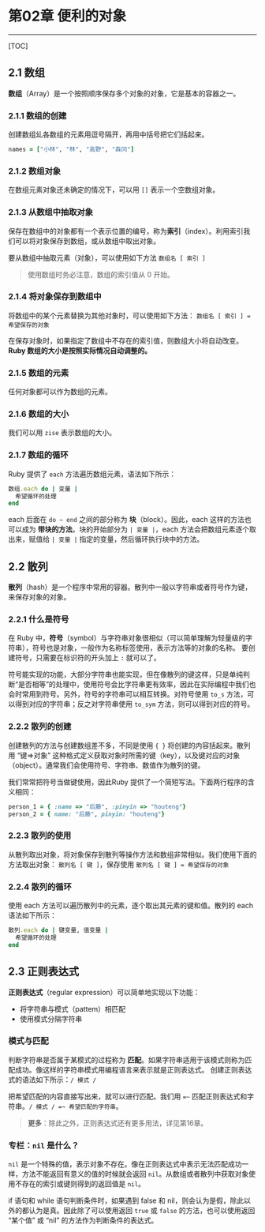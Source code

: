 ﻿# 第02章 便利的对象
---

[TOC]

## 2.1 数组
**数组**（Array）是一个按照顺序保存多个对象的对象，它是基本的容器之一。

### 2.1.1 数组的创建
创建数组乣各数组的元素用逗号隔开，再用中括号把它们括起来。
```ruby
names = ["小林", "林", "高野", "森冈"]
```

### 2.1.2 数组对象
在数组元素对象还未确定的情况下，可以用 `[]` 表示一个空数组对象。

### 2.1.3 从数组中抽取对象
保存在数组中的对象都有一个表示位置的编号，称为**索引**（index）。利用索引我们可以将对象保存到数组，或从数组中取出对象。

要从数组中抽取元素（对象），可以使用如下方法 `数组名 [ 索引 ]`

> 使用数组时务必注意，数组的索引值从 0 开始。

### 2.1.4 将对象保存到数组中
将数组中的某个元素替换为其他对象时，可以使用如下方法： `数组名 [ 索引 ] = 希望保存的对象`

在保存对象时，如果指定了数组中不存在的索引值，则数组大小将自动改变。**Ruby 数组的大小是按照实际情况自动调整的。**

### 2.1.5 数组的元素
任何对象都可以作为数组的元素。

### 2.1.6 数组的大小
我们可以用 `zise` 表示数组的大小。

### 2.1.7 数组的循环
Ruby 提供了 `each` 方法遍历数组元素，语法如下所示：
```ruby
数组.each do | 变量 |
  希望循环的处理
end
```

each 后面在 `do ~ end` 之间的部分称为 **块**（block）。因此，each 这样的方法也可以成为 **带块的方法**。块的开始部分为 `| 变量 |`，each 方法会把数组元素逐个取出来，赋值给 `| 变量 |` 指定的变量，然后循环执行块中的方法。


## 2.2 散列
**散列**（hash）是一个程序中常用的容器。散列中一般以字符串或者符号作为键，来保存对象的对象。

### 2.2.1 什么是符号
在 Ruby 中，**符号**（symbol）与字符串对象很相似（可以简单理解为轻量级的字符串），符号也是对象，一般作为名称标签使用，表示方法等的对象的名称。
要创建符号，只需要在标识符的开头加上 `:` 就可以了。

符号能实现的功能，大部分字符串也能实现，但在像散列的键这样，只是单纯判断“是否相等”的处理中，使用符号会比字符串更有效率，因此在实际编程中我们也会时常用到符号。另外，符号的字符串可以相互转换。对符号使用 `to_s` 方法，可以得到对应的字符串；反之对字符串使用 `to_sym` 方法，则可以得到对应的符号。

### 2.2.2 散列的创建
创建散列的方法与创建数组差不多，不同是使用 `{ }` 将创建的内容括起来。散列用 “键=>对象” 这种格式定义获取对象时所需的键（key），以及键对应的对象（object）。通常我们会使用符号、字符串、数值作为散列的键。

我们常常把符号当做键使用，因此Ruby 提供了一个简短写法。下面两行程序的含义相同：
```ruby
person_1 = { :name => "后藤", :pinyin => "houteng"}
person_2 = { name: "后藤", pinyin: "houteng"}
```

### 2.2.3 散列的使用
从散列取出对象，将对象保存到散列等操作方法和数组非常相似。我们使用下面的方法取出对象： `散列名 [ 键 ]`，保存使用 `散列名 [ 键 ] = 希望保存的对象`

### 2.2.4 散列的循环
使用 each 方法可以遍历散列中的元素，逐个取出其元素的键和值。散列的 each 语法如下所示：
```ruby
散列.each do | 键变量, 值变量 |
  希望循环的处理
end
```

## 2.3 正则表达式
**正则表达式**（regular expression）可以简单地实现以下功能：
- 将字符串与模式（pattem）相匹配
- 使用模式分隔字符串

### 模式与匹配
判断字符串是否属于某模式的过程称为 **匹配**。如果字符串适用于该模式则称为匹配成功。像这样的字符串模式用编程语言来表示就是正则表达式。
创建正则表达式的语法如下所示：`/ 模式 /`

把希望匹配的内容直接写出来，就可以进行匹配。我们用 `=~` 匹配正则表达式和字符串。`/ 模式 / =~ 希望匹配的字符串`。
> **更多**：除此之外，正则表达式还有更多用法，详见第16章。

### 专栏：`nil` 是什么？
`nil` 是一个特殊的值，表示对象不存在。像在正则表达式中表示无法匹配成功一样，方法不能返回有意义的值的时候就会返回 `nil`。从数组或者散列中获取对象使用不存在的索引或键则得到的返回值是 `nil`。

if 语句和 while 语句判断条件时，如果遇到 false 和 nil，则会认为是假，除此以外的都认为是真。因此除了可以使用返回 `true` 或 `false` 的方法，也可以使用返回 “某个值” 或 “nil” 的方法作为判断条件的表达式。

